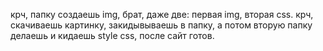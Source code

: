 крч, папку создаешь img, брат, даже две: первая img, вторая css. крч, скачиваешь картинку, закидывываешь в папку, а потом вторую папку делаешь и кидаешь style css, после сайт готов.
